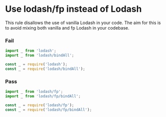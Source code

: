 # Use lodash/fp instead of Lodash

This rule disallows the use of vanilla Lodash in your code. The aim for this is to avoid mixing both vanilla and fp Lodash in your codebase.

### Fail

```js
import _ from 'lodash';
import _ from 'lodash/bindAll';

const _ = require('lodash');
const _ = require('lodash/bindAll');
```

### Pass

```js
import _ from 'lodash/fp';
import _ from 'lodash/fp/bindAll';

const _ = require('lodash/fp');
const _ = require('lodash/fp/bindAll');
```
